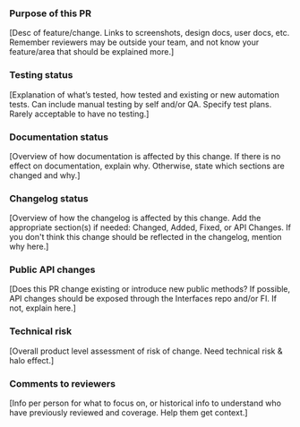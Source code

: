 ### Purpose of this PR

[Desc of feature/change. Links to screenshots, design docs, user docs, etc. Remember reviewers may be outside your team, and not know your feature/area that should be explained more.]

### Testing status

[Explanation of what’s tested, how tested and existing or new automation tests. Can include manual testing by self and/or QA. Specify test plans. Rarely acceptable to have no testing.]

### Documentation status

[Overview of how documentation is affected by this change. If there is no effect on documentation, explain why. Otherwise, state which sections are changed and why.]

### Changelog status

[Overview of how the changelog is affected by this change. Add the appropriate section(s) if needed: Changed, Added, Fixed, or API Changes. If you don't think this change should be reflected in the changelog, mention why here.]

### Public API changes

[Does this PR change existing or introduce new public methods?  If possible, API changes should be exposed through the Interfaces repo and/or FI.  If not, explain here.]

### Technical risk

[Overall product level assessment of risk of change. Need technical risk & halo effect.]

### Comments to reviewers

[Info per person for what to focus on, or historical info to understand who have previously reviewed and coverage. Help them get context.]
